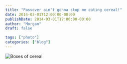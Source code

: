 ```yaml
---
title: "Passover ain't gonna stop me eating cereal!"
date: 2014-03-01T12:00:00-00:00
publishDate: 2014-03-01T12:00:00-00:00
author: "Morgan"
draft: false

tags: ["photo"]
categories: ["blog"]
---
```


![Boxes of cereal](assets/img/2014/20140301.jpg)
